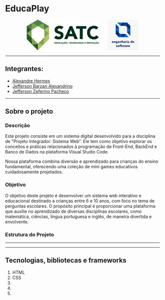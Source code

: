 # EducaPlay
<p align="center">
  <img height="100" src="public/images/satclogo.png">
  &nbsp;&nbsp;&nbsp;&nbsp;&nbsp;
  <img height="100" src="public/images/englogo.jpg">
</p>
  
<hr>

## Integrantes:
- [Alexandre Hermes](https://github.com/Alexandre200319)
- [Jefferson Barzan Alexandrino](https://github.com/JeffAlexandrino)
- [Jefferson Zeferino Pacheco](https://github.com/jzpacheco)

<hr>

## Sobre o projeto
### Descrição
Este projeto consiste em um sistema digital desenvolvido para a disciplina de "Projeto Integrador: Sistema Web". Ele tem como objetivo explorar os conceitos e práticas relacionados à programação de Front-End, BackEnd e Banco de Dados na plataforma Visual Studio Code.

Nossa plataforma combina diversão e aprendizado para crianças do ensino fundamental, oferecendo uma coleção de mini games educativos cuidadosamente projetados.

### Objetivo
O objetivo deste projeto é desenvolver um sistema web interativo e educacional destinado a crianças entre 6 e 10 anos, com foco no tema de perguntas escolares. O propósito principal é proporcionar uma plataforma que auxilie no aprendizado de diversas disciplinas escolares, como matemática, ciências, língua portuguesa e inglês, de maneira divertida e envolvente.

### Estrutura do Projeto 


<hr>

<hr>

## Tecnologias, bibliotecas e frameworks
1. HTML
2. CSS
3. 
4. 
5. 